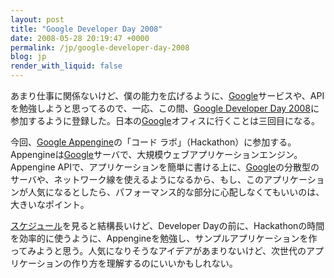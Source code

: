 ```yaml
---
layout: post
title: "Google Developer Day 2008"
date: 2008-05-28 20:19:47 +0000
permalink: /jp/google-developer-day-2008
blog: jp
render_with_liquid: false
---
```


<p>あまり仕事に関係ないけど、僕の能力を広げるように、<a href="http://www.google.com/" title="Google">Google</a>サービスや、APIを勉強しようと思ってるので、一応、この間、<a href="http://code.google.com/intl/ja/events/developerday/2008/home.html">Google Developer Day 2008</a>に参加するように登録した。日本の<a href="http://www.google.com/" title="Google">Google</a>オフィスに行くことは三回目になる。</p>
<p>今回、<a href="http://code.google.com/intl/ja/appengine/">Google Appengine</a>の「コード ラボ」（Hackathon）に参加する。Appengineは<a href="http://www.google.com/" title="Google">Google</a>サーバで、大規模ウェブアプリケーションエンジン。Appengine APIで、アプリケーションを簡単に書ける上に、<a href="http://www.google.com/" title="Google">Google</a>の分散型のサーバや、ネットワーク線を使えるようになるから、もし、このアプリケーションが人気になるとしたら、パフォーマンス的な部分に心配しなくてもいいのは、大きいなポイント。</p>
<p><a href="http://code.google.com/intl/ja/events/developerday/2008/agenda.html">スケジュール</a>を見ると結構長いけど、Developer Dayの前に、Hackathonの時間を効率的に使うように、Appengineを勉強し、サンプルアプリケーションを作ってみようと思う。人気になりそうなアイデアがあまりないけど、次世代のアプリケーションの作り方を理解するのにいいかもしれない。</p>
